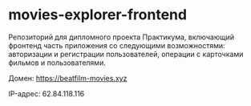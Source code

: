 # movies-explorer-frontend
Репозиторий для дипломного проекта Практикума, включающий фронтенд часть приложения со следующими возможностями: авторизации и регистрации пользователей, операции с карточками фильмов и пользователями. 
  
Домен: https://beatfilm-movies.xyz

IP-адрес: 62.84.118.116
